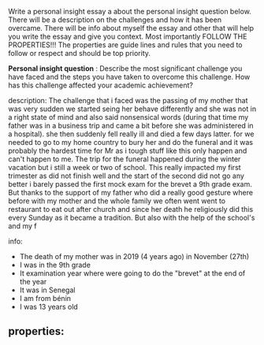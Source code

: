 
Write a personal insight essay a about the personal insight question below. There will be a description on the challenges and how it has been overcame. There will be info about myself the essay and other that will help you write the essay and give you context. Most importantly FOLLOW THE PROPERTIES!!! The properties are guide lines and rules that you need to follow or respect and should be top priority.

**Personal insight question** :  Describe the most significant challenge you have faced and the steps you have taken to overcome this challenge. How has this challenge affected your academic achievement?

description:
The challenge that i faced was the passing of my mother that was very sudden we started seing her behave differently and she was not in a right state of mind and also said nonsensical words (during that time my father was in a business trip and came a bit before she was administered in a hospital). she then suddenly fell really ill and died a few days latter. for we needed to go to my home country to bury her and do the funeral and it was probably the hardest time for Mr as i tough stuff like this only happen and can't happen to me. The trip for the funeral happened during the winter vacation but i still a week or two of school. This really impacted my first trimester as did not finish well and the start of the second did not go any better i barely passed the first mock exam for the brevet a 9th grade exam. But thanks to the support of my father who did a really good gesture where before with my mother and the whole family we often went went to restaurant to eat out after church and since her death he religiously did this every Sunday as it became a tradition. But also with the help of the school's and my f

info:
- The death of my mother was in 2019 (4 years ago) in November (27th)
- I was in the 9th grade
- It examination year where were going to do the "brevet" at the end of the year
- It was in Senegal
- I am from bénin
- I was 13 years old

properties:
- 